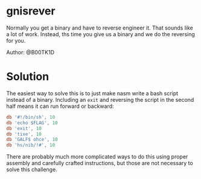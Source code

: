 # gnisrever

Normally you get a binary and have to reverse engineer it.  That sounds like a lot of work.  Instead, ths time you give us a binary and we do the reversing for you.

Author: @B00TK1D

# Solution

The easiest way to solve this is to just make nasm write a bash script instead of a binary.  Including an `exit` and reversing the script in the second half means it can run forward or backward:

```asm
db '#!/bin/sh', 10
db 'echo $FLAG', 10
db 'exit', 10
db 'tixe', 10
db 'GALF$ ohce', 10
db 'hs/nib/!#', 10
```

There are probably much more complicated ways to do this using proper assembly and carefully crafted instructions, but those are not necessary to solve this challenge.
